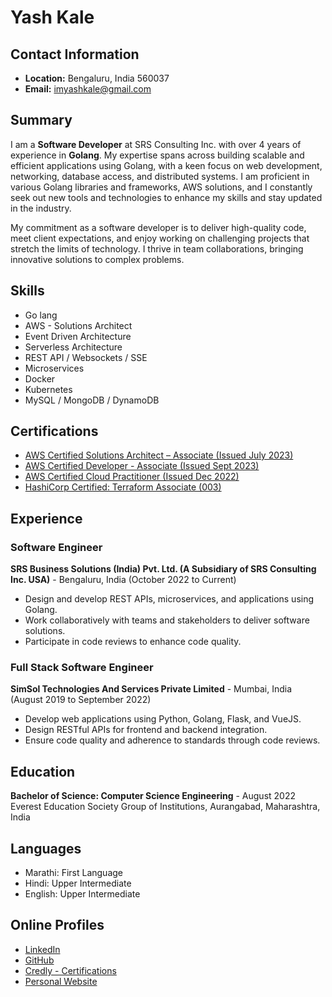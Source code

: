 # Yash Kale

## Contact Information

- **Location:** Bengaluru, India 560037
- **Email:** [imyashkale@gmail.com](mailto:imyashkale@gmail.com)

## Summary

I am a **Software Developer** at SRS Consulting Inc. with over 4 years of experience in **Golang**. My expertise spans across building scalable and efficient applications using Golang, with a keen focus on web development, networking, database access, and distributed systems. I am proficient in various Golang libraries and frameworks, AWS solutions, and I constantly seek out new tools and technologies to enhance my skills and stay updated in the industry.

My commitment as a software developer is to deliver high-quality code, meet client expectations, and enjoy working on challenging projects that stretch the limits of technology. I thrive in team collaborations, bringing innovative solutions to complex problems.

## Skills

- Go lang
- AWS - Solutions Architect
- Event Driven Architecture
- Serverless Architecture
- REST API / Websockets / SSE
- Microservices
- Docker
- Kubernetes
- MySQL / MongoDB / DynamoDB

## Certifications

- [AWS Certified Solutions Architect – Associate (Issued July 2023)](https://www.credly.com/badges/31397bd2-239e-4dfa-9220-f1eed1488633)
- [AWS Certified Developer - Associate (Issued Sept 2023)](https://www.credly.com/badges/7b875d7d-dc65-4bae-8659-15a253a4ae25)
- [AWS Certified Cloud Practitioner (Issued Dec 2022)](https://www.credly.com/badges/9eb5642b-17d6-4463-9578-50eb57e425c6)
- [HashiCorp Certified: Terraform Associate (003)](https://www.credly.com/badges/0f97f56d-5e8b-47c5-9c81-ae4ee6bb99f6/linked_in_profile)


## Experience

### Software Engineer

**SRS Business Solutions (India) Pvt. Ltd. (A Subsidiary of SRS Consulting Inc. USA)** - Bengaluru, India (October 2022 to Current)

- Design and develop REST APIs, microservices, and applications using Golang.
- Work collaboratively with teams and stakeholders to deliver software solutions.
- Participate in code reviews to enhance code quality.

### Full Stack Software Engineer

**SimSol Technologies And Services Private Limited** - Mumbai, India (August 2019 to September 2022)

- Develop web applications using Python, Golang, Flask, and VueJS.
- Design RESTful APIs for frontend and backend integration.
- Ensure code quality and adherence to standards through code reviews.

## Education

**Bachelor of Science: Computer Science Engineering** - August 2022
Everest Education Society Group of Institutions, Aurangabad, Maharashtra, India

## Languages

- Marathi: First Language
- Hindi: Upper Intermediate
- English: Upper Intermediate

## Online Profiles

- [LinkedIn](https://www.linkedin.com/in/imyashkale/)
- [GitHub](https://github.com/imyashkale)
- [Credly - Certifications](https://www.credly.com/badges/9eb5642b-17d6-4463-9578-50eb57e425c6)
- [Personal Website](https://imyashkale.com)
